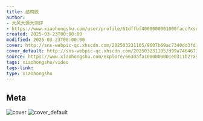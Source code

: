 ```yaml
---
title: 结构胶
author:
- 大风大源大测评
- https://www.xiaohongshu.com/user/profile/61dffbf4000000001000facc?xsec_token=undefined
created: 2025-03-23T00:00:00
modified: 2025-03-23T00:00:00
cover: http://sns-webpic-qc.xhscdn.com/202503231105/9607b69ac7340dd3fd1f3456f628472d/1040g008312jtst3v0m005oevvfq41umcag2a5fo!nc_n_webp_prv_1
cover_default: http://sns-webpic-qc.xhscdn.com/202503231105/d99a7464672dbc96477556633af47798/1040g008312jtst3v0m005oevvfq41umcag2a5fo!nc_n_webp_mw_1
source: https://www.xiaohongshu.com/explore/663dafa1000000001e0311b2?xsec_token=ABhz3KrJEGAcg3D6zXujlzwrJyc10y2m6eEc54z3s-N3E=
tags: xiaohongshu/video
tags-link:
type: xiaohongshu
---
```


## Meta

![cover](http://sns-webpic-qc.xhscdn.com/202503231105/9607b69ac7340dd3fd1f3456f628472d/1040g008312jtst3v0m005oevvfq41umcag2a5fo!nc_n_webp_prv_1)
![cover_default](http://sns-webpic-qc.xhscdn.com/202503231105/d99a7464672dbc96477556633af47798/1040g008312jtst3v0m005oevvfq41umcag2a5fo!nc_n_webp_mw_1)
